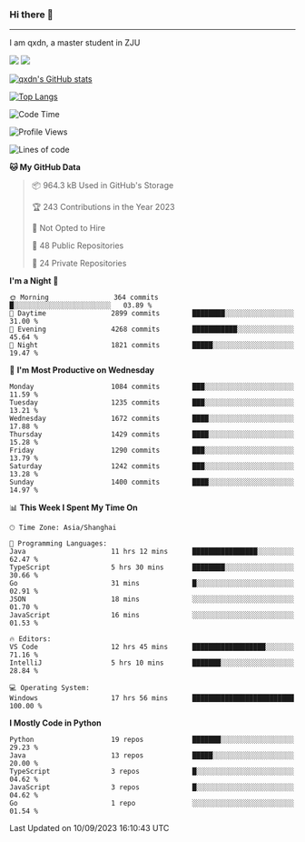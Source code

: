 ### Hi there 👋
---

I am qxdn, a master student in ZJU

[![](https://img.shields.io/badge/blog-qxdn-brightgreen?style=for-the-badge&logo=hexo)](https://qianxu.run) [![](https://img.shields.io/badge/bilibili-qxdn-ff69b4?style=for-the-badge&logo=Bilibili)](https://space.bilibili.com/11674667)


[![qxdn's GitHub stats](https://github-readme-stats.vercel.app/api?username=qxdn&count_private=true&show_icons=true)](https://github.com/qxdn)

[![Top Langs](https://github-readme-stats.vercel.app/api/top-langs/?username=qxdn&layout=compact)](https://github.com/qxdn)

<!--START_SECTION:waka-->
![Code Time](http://img.shields.io/badge/Code%20Time-1%2C123%20hrs%208%20mins-blue)

![Profile Views](http://img.shields.io/badge/Profile%20Views-3-blue)

![Lines of code](https://img.shields.io/badge/From%20Hello%20World%20I%27ve%20Written-10.8%20million%20lines%20of%20code-blue)

**🐱 My GitHub Data** 

> 📦 964.3 kB Used in GitHub's Storage 
 > 
> 🏆 243 Contributions in the Year 2023
 > 
> 🚫 Not Opted to Hire
 > 
> 📜 48 Public Repositories 
 > 
> 🔑 24 Private Repositories 
 > 
**I'm a Night 🦉** 

```text
🌞 Morning                364 commits         █░░░░░░░░░░░░░░░░░░░░░░░░   03.89 % 
🌆 Daytime                2899 commits        ████████░░░░░░░░░░░░░░░░░   31.00 % 
🌃 Evening                4268 commits        ███████████░░░░░░░░░░░░░░   45.64 % 
🌙 Night                  1821 commits        █████░░░░░░░░░░░░░░░░░░░░   19.47 % 
```
📅 **I'm Most Productive on Wednesday** 

```text
Monday                   1084 commits        ███░░░░░░░░░░░░░░░░░░░░░░   11.59 % 
Tuesday                  1235 commits        ███░░░░░░░░░░░░░░░░░░░░░░   13.21 % 
Wednesday                1672 commits        ████░░░░░░░░░░░░░░░░░░░░░   17.88 % 
Thursday                 1429 commits        ████░░░░░░░░░░░░░░░░░░░░░   15.28 % 
Friday                   1290 commits        ███░░░░░░░░░░░░░░░░░░░░░░   13.79 % 
Saturday                 1242 commits        ███░░░░░░░░░░░░░░░░░░░░░░   13.28 % 
Sunday                   1400 commits        ████░░░░░░░░░░░░░░░░░░░░░   14.97 % 
```


📊 **This Week I Spent My Time On** 

```text
🕑︎ Time Zone: Asia/Shanghai

💬 Programming Languages: 
Java                     11 hrs 12 mins      ████████████████░░░░░░░░░   62.47 % 
TypeScript               5 hrs 30 mins       ████████░░░░░░░░░░░░░░░░░   30.66 % 
Go                       31 mins             █░░░░░░░░░░░░░░░░░░░░░░░░   02.91 % 
JSON                     18 mins             ░░░░░░░░░░░░░░░░░░░░░░░░░   01.70 % 
JavaScript               16 mins             ░░░░░░░░░░░░░░░░░░░░░░░░░   01.53 % 

🔥 Editors: 
VS Code                  12 hrs 45 mins      ██████████████████░░░░░░░   71.16 % 
IntelliJ                 5 hrs 10 mins       ███████░░░░░░░░░░░░░░░░░░   28.84 % 

💻 Operating System: 
Windows                  17 hrs 56 mins      █████████████████████████   100.00 % 
```

**I Mostly Code in Python** 

```text
Python                   19 repos            ███████░░░░░░░░░░░░░░░░░░   29.23 % 
Java                     13 repos            █████░░░░░░░░░░░░░░░░░░░░   20.00 % 
TypeScript               3 repos             █░░░░░░░░░░░░░░░░░░░░░░░░   04.62 % 
JavaScript               3 repos             █░░░░░░░░░░░░░░░░░░░░░░░░   04.62 % 
Go                       1 repo              ░░░░░░░░░░░░░░░░░░░░░░░░░   01.54 % 
```




 Last Updated on 10/09/2023 16:10:43 UTC
<!--END_SECTION:waka-->

<!--
**qxdn/qxdn** is a ✨ _special_ ✨ repository because its `README.md` (this file) appears on your GitHub profile.

Here are some ideas to get you started:

- 🔭 I’m currently working on ...
- 🌱 I’m currently learning ...
- 👯 I’m looking to collaborate on ...
- 🤔 I’m looking for help with ...
- 💬 Ask me about ...
- 📫 How to reach me: ...
- 😄 Pronouns: ...
- ⚡ Fun fact: ...
-->
